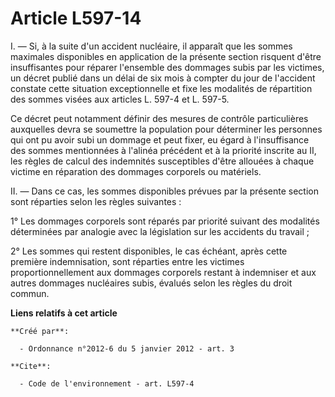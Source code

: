 # Article L597-14

I. ― Si, à la suite d'un accident nucléaire, il apparaît que les sommes maximales disponibles en application de la présente
section risquent d'être insuffisantes pour réparer l'ensemble des dommages subis par les victimes, un décret publié dans un
délai de six mois à compter du jour de l'accident constate cette situation exceptionnelle et fixe les modalités de
répartition des sommes visées aux articles L. 597-4 et L. 597-5.

Ce décret peut notamment définir des mesures de contrôle particulières auxquelles devra se soumettre la population pour
déterminer les personnes qui ont pu avoir subi un dommage et peut fixer, eu égard à l'insuffisance des sommes mentionnées à
l'alinéa précédent et à la priorité inscrite au II, les règles de calcul des indemnités susceptibles d'être allouées à chaque
victime en réparation des dommages corporels ou matériels. 

II. ― Dans ce cas, les sommes disponibles prévues par la présente section sont réparties selon les règles suivantes : 

1° Les dommages corporels sont réparés par priorité suivant des modalités déterminées par analogie avec la législation sur
les accidents du travail ; 

2° Les sommes qui restent disponibles, le cas échéant, après cette première indemnisation, sont réparties entre les victimes
proportionnellement aux dommages corporels restant à indemniser et aux autres dommages nucléaires subis, évalués selon les
règles du droit commun.

**Liens relatifs à cet article**

	**Créé par**:

	  - Ordonnance n°2012-6 du 5 janvier 2012 - art. 3

	**Cite**:

	  - Code de l'environnement - art. L597-4
